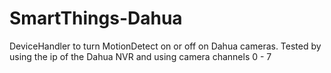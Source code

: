 # SmartThings-Dahua

DeviceHandler to turn MotionDetect on or off on Dahua cameras.
Tested by using the ip of the Dahua NVR and using camera channels 0 - 7



